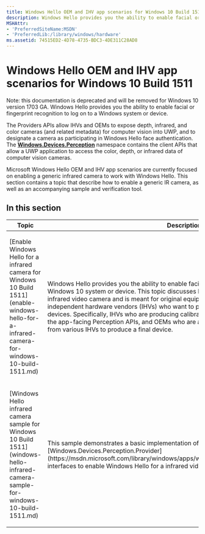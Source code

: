 ```yaml
---
title: Windows Hello OEM and IHV app scenarios for Windows 10 Build 1511
description: Windows Hello provides you the ability to enable facial or fingerprint recognition to log on to a Windows system or device.
MSHAttr:
- 'PreferredSiteName:MSDN'
- 'PreferredLib:/library/windows/hardware'
ms.assetid: 74515ED2-4D78-4735-BDC3-4DE311C28AD8
---
```


# Windows Hello OEM and IHV app scenarios for Windows 10 Build 1511

Note: this documentation is deprecated and will be removed for Windows 10 version 1703 GA.
Windows Hello provides you the ability to enable facial or fingerprint recognition to log on to a Windows system or device.

The Providers APIs allow IHVs and OEMs to expose depth, infrared, and color cameras (and related metadata) for computer vision into UWP, and to designate a camera as participating in Windows Hello face authentication. The [**Windows.Devices.Perception**](https://msdn.microsoft.com/library/windows/hardware/mt187676) namespace contains the client APIs that allow a UWP application to access the color, depth, or infrared data of computer vision cameras.

Microsoft Windows Hello OEM and IHV app scenarios are currently focused on enabling a generic infrared camera to work with Windows Hello. This section contains a topic that describe how to enable a generic IR camera, as well as an accompanying sample and verification tool.

## In this section


<table>
<colgroup>
<col width="50%" />
<col width="50%" />
</colgroup>
<thead>
<tr class="header">
<th>Topic</th>
<th>Description</th>
</tr>
</thead>
<tbody>
<tr class="odd">
<td><p>[Enable Windows Hello for a infrared camera for Windows 10 Build 1511](enable-windows-hello-for-a-infrared-camera-for-windows-10-build-1511.md)</p></td>
<td><p>Windows Hello provides you the ability to enable facial or fingerprint recognition to log on to a Windows 10 system or device. This topic discusses how to enable Windows Hello for an infrared video camera and is meant for original equipment manufacturers (OEMs) and independent hardware vendors (IHVs) who want to provide this log on functionality in their devices. Specifically, IHVs who are producing calibrated color, IR or depth sensors for use by the app-facing Perception APIs, and OEMs who are assembling and calibrating across sensors from various IHVs to produce a final device.</p></td>
</tr>
<tr class="even">
<td><p>[Windows Hello infrared camera sample for Windows 10 Build 1511](windows-hello-infrared-camera-sample-for-windows-10-build-1511.md)</p></td>
<td><p>This sample demonstrates a basic implementation of the [Windows.Devices.Perception.Provider](https://msdn.microsoft.com/library/windows/apps/windows.devices.perception.provider.aspx) interfaces to enable Windows Hello for a infrared video camera.</p></td>
</tr>
</tbody>
</table>

 

 

 






